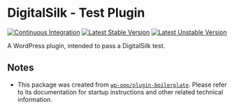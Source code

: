 # DigitalSilk - Test Plugin
[![Continuous Integration](https://github.com/xedinunknown/digitalsilk-testplugin/actions/workflows/continuous-integration.yml/badge.svg)](https://github.com/xedinunknown/digitalsilk-testplugin/actions/workflows/continuous-integration.yml)
[![Latest Stable Version](https://poser.pugx.org/xedinunknown/digitalsilk-testplugin/v)](//packagist.org/packages/xedinunknown/digitalsilk-testplugin)
[![Latest Unstable Version](https://poser.pugx.org/xedinunknown/digitalsilk-testplugin/v/unstable)](//packagist.org/packages/xedinunknown/digitalsilk-testplugin)

A WordPress plugin, intended to pass a DigitalSilk test.

## Notes
- This package was created from [`wp-oop/plugin-boilerplate`][]. Please refer to its documentation for
    startup instructions and other related technical information.


[`wp-oop/plugin-boilerplate`]: https://github.com/wp-oop/plugin-boilerplate/
